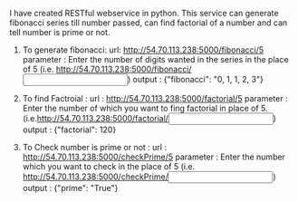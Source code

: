 I have created RESTful webservice in python. This service can generate fibonacci series till number passed, can find factorial of 
a number and can tell number is prime or not.

1. To generate fibonacci: 
    url: http://54.70.113.238:5000/fibonacci/5
    parameter : Enter the number of digits wanted in the series in the place of 5 (i.e. http://54.70.113.238:5000/fibonacci/<input>)
    output : {"fibonacci": "0, 1, 1, 2, 3"}
    
2. To find Factroial :
    url : http://54.70.113.238:5000/factorial/5
    parameter : Enter the number of which you want to fing factorial in place of 5. (i.e.http://54.70.113.238:5000/factorial/<input>)
    output : {"factorial": 120}
    
3. To Check number is prime or not :
    url : http://54.70.113.238:5000/checkPrime/5
    parameter : Enter the number which you want to check in the place of 5 (i.e. http://54.70.113.238:5000/checkPrime/<input>)
    output : {"prime": "True"}
  
